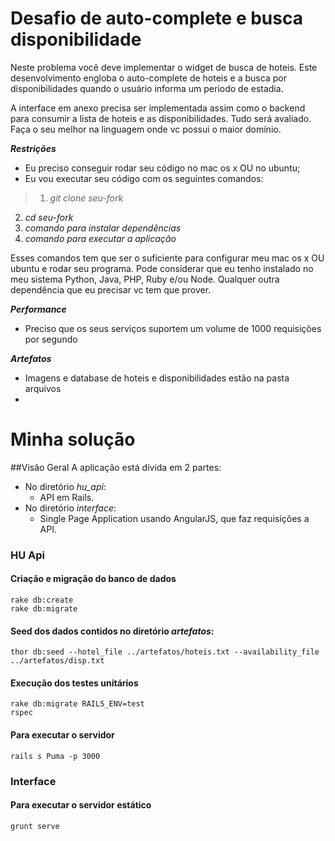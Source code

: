 # Desafio de auto-complete e busca disponibilidade

Neste problema você deve implementar o widget de busca de hoteis. Este desenvolvimento engloba o auto-complete de hoteis e a busca por disponibilidades quando o usuário informa um periodo de estadia. 

A interface em anexo precisa ser implementada assim como o backend para consumir a lista de hoteis e as disponibilidades. Tudo será avaliado. Faça o seu melhor na linguagem onde vc possui o maior domínio.

***Restrições***
* Eu preciso conseguir rodar seu código no mac os x OU no ubuntu;
* Eu vou executar seu código com os seguintes comandos:

>1. *git clone seu-fork*
2. *cd seu-fork*
3. *comando para instalar dependências*
4. *comando para executar a aplicação*

Esses comandos tem que ser o suficiente para configurar meu mac os x OU ubuntu e rodar seu programa. Pode considerar que eu tenho instalado no meu sistema Python, Java, PHP, Ruby e/ou Node. Qualquer outra dependência que eu precisar vc tem que prover.

***Performance***
* Preciso que os seus serviços suportem um volume de 1000 requisições por segundo

***Artefatos***
* Imagens e database de hoteis e disponibilidades estão na pasta arquivos
*

# Minha solução

##Visão Geral
A aplicação está divida em 2 partes:

* No diretório *hu_api*:
  * API em Rails. 
* No diretório *interface*:
  * Single Page Application usando AngularJS, que faz requisições a API.

### HU Api

#### Criação e migração do banco de dados
``` shell
rake db:create
rake db:migrate
```

#### Seed dos dados contidos no diretório *artefatos*:
``` shell
thor db:seed --hotel_file ../artefatos/hoteis.txt --availability_file ../artefatos/disp.txt
```

#### Execução dos testes unitários
``` shell
rake db:migrate RAILS_ENV=test
rspec
```

#### Para executar o servidor
```shell
rails s Puma -p 3000
```

### Interface

#### Para executar o servidor estático
```shell
grunt serve
```


